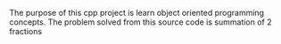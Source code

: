 The purpose of this cpp project is learn object oriented programming concepts. The problem solved from this source code is summation of 2 fractions